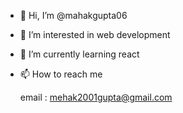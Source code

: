 - 👋 Hi, I’m @mahakgupta06
- 👀 I’m interested in web development
- 🌱 I’m currently learning react
- 📫 How to reach me 
     
     email : mehak2001gupta@gmail.com

<!---
mahakgupta06/mahakgupta06 is a ✨ special ✨ repository because its `README.md` (this file) appears on your GitHub profile.
You can click the Preview link to take a look at your changes.
--->
